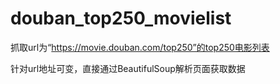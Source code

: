 # douban_top250_movielist
抓取url为“https://movie.douban.com/top250”的top250电影列表

针对url地址可变，直接通过BeautifulSoup解析页面获取数据
